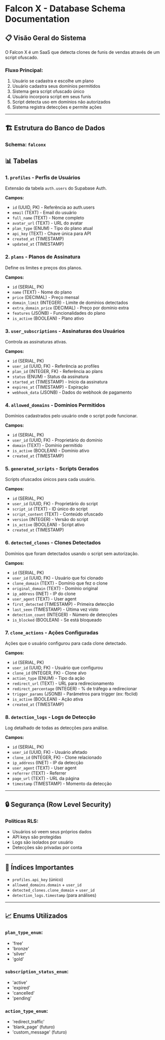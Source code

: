 # Falcon X - Database Schema Documentation

## 📋 Visão Geral do Sistema
O Falcon X é um SaaS que detecta clones de funis de vendas através de um script ofuscado.

### Fluxo Principal:
1. Usuário se cadastra e escolhe um plano
2. Usuário cadastra seus domínios permitidos
3. Sistema gera script ofuscado único
4. Usuário incorpora script em seus funis
5. Script detecta uso em domínios não autorizados
6. Sistema registra detecções e permite ações

---

## 🏗️ Estrutura do Banco de Dados

### Schema: `falconx`

## 📊 Tabelas

### 1. `profiles` - Perfis de Usuários
Extensão da tabela `auth.users` do Supabase Auth.

**Campos:**
- `id` (UUID, PK) - Referência ao auth.users
- `email` (TEXT) - Email do usuário
- `full_name` (TEXT) - Nome completo
- `avatar_url` (TEXT) - URL do avatar
- `plan_type` (ENUM) - Tipo do plano atual
- `api_key` (TEXT) - Chave única para API
- `created_at` (TIMESTAMP)
- `updated_at` (TIMESTAMP)

### 2. `plans` - Planos de Assinatura
Define os limites e preços dos planos.

**Campos:**
- `id` (SERIAL, PK)
- `name` (TEXT) - Nome do plano
- `price` (DECIMAL) - Preço mensal
- `domain_limit` (INTEGER) - Limite de domínios detectados
- `extra_domain_price` (DECIMAL) - Preço por domínio extra
- `features` (JSONB) - Funcionalidades do plano
- `is_active` (BOOLEAN) - Plano ativo

### 3. `user_subscriptions` - Assinaturas dos Usuários
Controla as assinaturas ativas.

**Campos:**
- `id` (SERIAL, PK)
- `user_id` (UUID, FK) - Referência ao profiles
- `plan_id` (INTEGER, FK) - Referência ao plans
- `status` (ENUM) - Status da assinatura
- `started_at` (TIMESTAMP) - Início da assinatura
- `expires_at` (TIMESTAMP) - Expiração
- `webhook_data` (JSONB) - Dados do webhook de pagamento

### 4. `allowed_domains` - Domínios Permitidos
Domínios cadastrados pelo usuário onde o script pode funcionar.

**Campos:**
- `id` (SERIAL, PK)
- `user_id` (UUID, FK) - Proprietário do domínio
- `domain` (TEXT) - Domínio permitido
- `is_active` (BOOLEAN) - Domínio ativo
- `created_at` (TIMESTAMP)

### 5. `generated_scripts` - Scripts Gerados
Scripts ofuscados únicos para cada usuário.

**Campos:**
- `id` (SERIAL, PK)
- `user_id` (UUID, FK) - Proprietário do script
- `script_id` (TEXT) - ID único do script
- `script_content` (TEXT) - Conteúdo ofuscado
- `version` (INTEGER) - Versão do script
- `is_active` (BOOLEAN) - Script ativo
- `created_at` (TIMESTAMP)

### 6. `detected_clones` - Clones Detectados
Domínios que foram detectados usando o script sem autorização.

**Campos:**
- `id` (SERIAL, PK)
- `user_id` (UUID, FK) - Usuário que foi clonado
- `clone_domain` (TEXT) - Domínio que fez o clone
- `original_domain` (TEXT) - Domínio original
- `ip_address` (INET) - IP do clone
- `user_agent` (TEXT) - User agent
- `first_detected` (TIMESTAMP) - Primeira detecção
- `last_seen` (TIMESTAMP) - Última vez visto
- `detection_count` (INTEGER) - Número de detecções
- `is_blocked` (BOOLEAN) - Se está bloqueado

### 7. `clone_actions` - Ações Configuradas
Ações que o usuário configurou para cada clone detectado.

**Campos:**
- `id` (SERIAL, PK)
- `user_id` (UUID, FK) - Usuário que configurou
- `clone_id` (INTEGER, FK) - Clone alvo
- `action_type` (ENUM) - Tipo da ação
- `redirect_url` (TEXT) - URL para redirecionamento
- `redirect_percentage` (INTEGER) - % de tráfego a redirecionar
- `trigger_params` (JSONB) - Parâmetros para trigger (ex: fbclid)
- `is_active` (BOOLEAN) - Ação ativa
- `created_at` (TIMESTAMP)

### 8. `detection_logs` - Logs de Detecção
Log detalhado de todas as detecções para análise.

**Campos:**
- `id` (SERIAL, PK)
- `user_id` (UUID, FK) - Usuário afetado
- `clone_id` (INTEGER, FK) - Clone relacionado
- `ip_address` (INET) - IP da detecção
- `user_agent` (TEXT) - User agent
- `referrer` (TEXT) - Referrer
- `page_url` (TEXT) - URL da página
- `timestamp` (TIMESTAMP) - Momento da detecção

---

## 🔒 Segurança (Row Level Security)

### Políticas RLS:
- Usuários só veem seus próprios dados
- API keys são protegidas
- Logs são isolados por usuário
- Detecções são privadas por conta

---

## 🔑 Índices Importantes
- `profiles.api_key` (único)
- `allowed_domains.domain` + `user_id`
- `detected_clones.clone_domain` + `user_id`
- `detection_logs.timestamp` (para análises)

---

## 📈 Enums Utilizados

### `plan_type_enum`:
- 'free'
- 'bronze' 
- 'silver'
- 'gold'

### `subscription_status_enum`:
- 'active'
- 'expired'
- 'cancelled'
- 'pending'

### `action_type_enum`:
- 'redirect_traffic'
- 'blank_page' (futuro)
- 'custom_message' (futuro) 